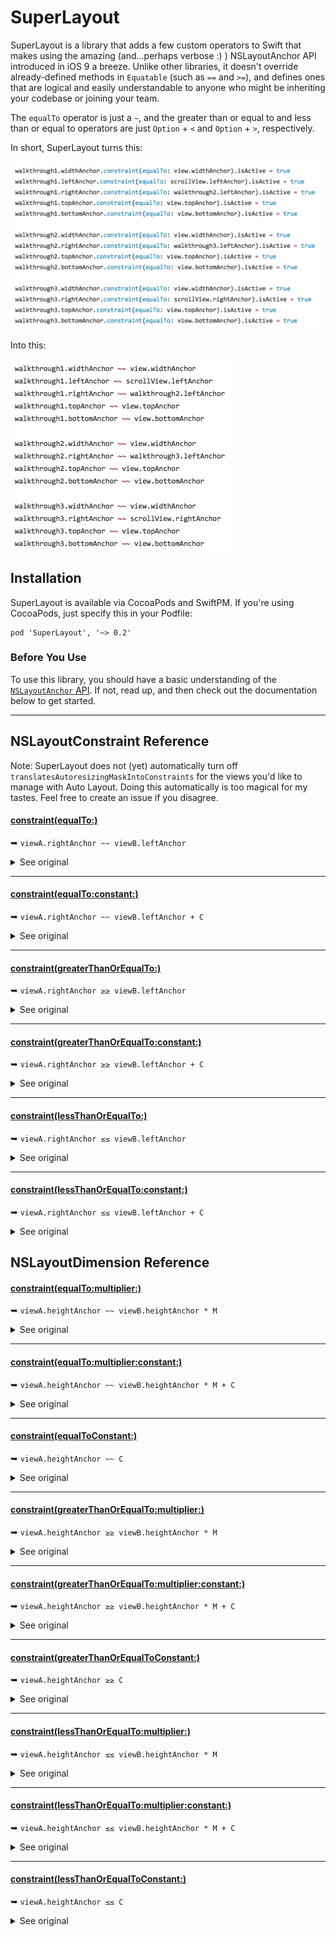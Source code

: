 SuperLayout
===========

SuperLayout is a library that adds a few custom operators to Swift that makes using the amazing (and...perhaps verbose :) ) NSLayoutAnchor API introduced in iOS 9 a breeze. Unlike other libraries, it doesn't override already-defined methods in `Equatable` (such as `==` and `>=`), and defines ones that are logical and easily understandable to anyone who might be inheriting your codebase or joining your team.

The `equalTo` operator is just a `~`, and the greater than or equal to and less than or equal to operators are just `Option` + `<` and `Option` + `>`, respectively.

In short, SuperLayout turns this:

<img src='old1.png' width='589px' />

Into this:

<img src='new1.png' width='355px' />

Installation
------------

SuperLayout is available via CocoaPods and SwiftPM. If you're using CocoaPods, just specify this in your Podfile:

    pod 'SuperLayout', '~> 0.2'

### Before You Use

To use this library, you should have a basic understanding of the [`NSLayoutAnchor` API](https://developer.apple.com/reference/uikit/nslayoutanchor). If not, read up, and then check out the documentation below to get started.

---

## NSLayoutConstraint Reference

Note: SuperLayout does not (yet) automatically turn off `translatesAutoresizingMaskIntoConstraints` for the views you'd like to manage with Auto Layout. Doing this automatically is too magical for my tastes. Feel free to create an issue if you disagree.

#### [constraint(equalTo:)](https://developer.apple.com/reference/uikit/nslayoutanchor/1500946-constraint)

➥ `viewA.rightAnchor ~~ viewB.leftAnchor`

<details>
  <summary>See original</summary>

  ```swift
  viewA.rightAnchor.constraint(equalTo: viewB.leftAnchor).isActive = true
  ```

</details>

---

#### [constraint(equalTo:constant:)](https://developer.apple.com/reference/uikit/nslayoutanchor/1500937-constraint)

➥ `viewA.rightAnchor ~~ viewB.leftAnchor + C`

<details>
  <summary>See original</summary>

  ```swift
  viewA.rightAnchor.constraint(equalTo: viewB.leftAnchor, constant: C).isActive = true
  ```

</details>

---

#### [constraint(greaterThanOrEqualTo:)](https://developer.apple.com/reference/uikit/nslayoutanchor/1500936-constraint)

➥ `viewA.rightAnchor ≥≥ viewB.leftAnchor`

<details>
  <summary>See original</summary>

  ```swift
  viewA.rightAnchor.constraint(greaterThanOrEqualTo: viewB.leftAnchor).isActive = true
  ```

</details>

---

#### [constraint(greaterThanOrEqualTo:constant:)](https://developer.apple.com/reference/uikit/nslayoutanchor/1500948-constraint)

➥ `viewA.rightAnchor ≥≥ viewB.leftAnchor + C`

<details>
  <summary>See original</summary>

  ```swift
  viewA.rightAnchor.constraint(greaterThanOrEqualTo: viewB.leftAnchor, constant: C).isActive = true
  ```

</details>

---

#### [constraint(lessThanOrEqualTo:)](https://developer.apple.com/reference/uikit/nslayoutanchor/1500953-constraint)

➥ `viewA.rightAnchor ≤≤ viewB.leftAnchor`

<details>
  <summary>See original</summary>

  ```swift
  viewA.rightAnchor.constraint(lessThanOrEqualTo: viewB.leftAnchor).isActive = true
  ```

</details>

---

#### [constraint(lessThanOrEqualTo:constant:)](https://developer.apple.com/reference/uikit/nslayoutanchor/1500959-constraint)

➥ `viewA.rightAnchor ≤≤ viewB.leftAnchor + C`

<details>
  <summary>See original</summary>

  ```swift
  viewA.rightAnchor.constraint(lessThanOrEqualTo: viewB.leftAnchor, constant: C).isActive = true
  ```

</details>

## NSLayoutDimension Reference

#### [constraint(equalTo:multiplier:)](https://developer.apple.com/reference/uikit/nslayoutdimension/1500951-constraint)

➥ `viewA.heightAnchor ~~ viewB.heightAnchor * M`

<details>
  <summary>See original</summary>

  ```swift
  viewA.heightAnchor.constraint(equalTo: viewB.heightAnchor, multiplier: M).isActive = true
  ```

</details>

---

#### [constraint(equalTo:multiplier:constant:)](https://developer.apple.com/reference/uikit/nslayoutdimension/1500934-constraint)

➥ `viewA.heightAnchor ~~ viewB.heightAnchor * M + C`

<details>
  <summary>See original</summary>

  ```swift
  viewA.heightAnchor.constraint(equalTo: viewB.heightAnchor, multiplier: M, constant: C).isActive = true
  ```

</details>

---

#### [constraint(equalToConstant:)](https://developer.apple.com/reference/uikit/nslayoutdimension/1500941-constraint)

➥ `viewA.heightAnchor ~~ C`

<details>
  <summary>See original</summary>

  ```swift
  viewA.heightAnchor.constraint(equalToConstant: C).isActive = true
  ```

</details>

---

#### [constraint(greaterThanOrEqualTo:multiplier:)](https://developer.apple.com/reference/uikit/nslayoutdimension/1500961-constraint)

➥ `viewA.heightAnchor ≥≥ viewB.heightAnchor * M`

<details>
  <summary>See original</summary>

  ```swift
  viewA.heightAnchor.constraint(greaterThanOrEqualTo: viewB.heightAnchor, multiplier: M).isActive = true
  ```

</details>

---

#### [constraint(greaterThanOrEqualTo:multiplier:constant:)](https://developer.apple.com/reference/uikit/nslayoutdimension/1500965-constraint)

➥ `viewA.heightAnchor ≥≥ viewB.heightAnchor * M + C`

<details>
  <summary>See original</summary>

  ```swift
  viewA.heightAnchor.constraint(greaterThanOrEqualTo: viewB.heightAnchor, multiplier: M, constant: C).isActive = true
  ```

</details>

---

#### [constraint(greaterThanOrEqualToConstant:)](https://developer.apple.com/reference/uikit/nslayoutdimension/1500939-constraint)

➥ `viewA.heightAnchor ≥≥ C`

<details>
  <summary>See original</summary>

  ```swift
  viewA.heightAnchor.constraint(greaterThanOrEqualToConstant: C).isActive = true
  ```

</details>

---

#### [constraint(lessThanOrEqualTo:multiplier:)](https://developer.apple.com/reference/uikit/nslayoutdimension/1500943-constraint)

➥ `viewA.heightAnchor ≤≤ viewB.heightAnchor * M`

<details>
  <summary>See original</summary>

  ```swift
  viewA.heightAnchor.constraint(lessThanOrEqualTo: viewB.heightAnchor, multiplier: M).isActive = true
  ```

</details>

---

#### [constraint(lessThanOrEqualTo:multiplier:constant:)](https://developer.apple.com/reference/uikit/nslayoutdimension/1500957-constraint)

➥ `viewA.heightAnchor ≤≤ viewB.heightAnchor * M + C`

<details>
  <summary>See original</summary>

  ```swift
  viewA.heightAnchor.constraint(lessThanOrEqualTo: viewB.heightAnchor, multiplier: M, constant: C).isActive = true
  ```

</details>

---

#### [constraint(lessThanOrEqualToConstant:)](https://developer.apple.com/reference/uikit/nslayoutdimension/1500963-constraint)

➥ `viewA.heightAnchor ≤≤ C`

<details>
  <summary>See original</summary>

  ```swift
  viewA.heightAnchor.constraint(lessThanOrEqualToConstant: C).isActive = true
  ```

</details>
